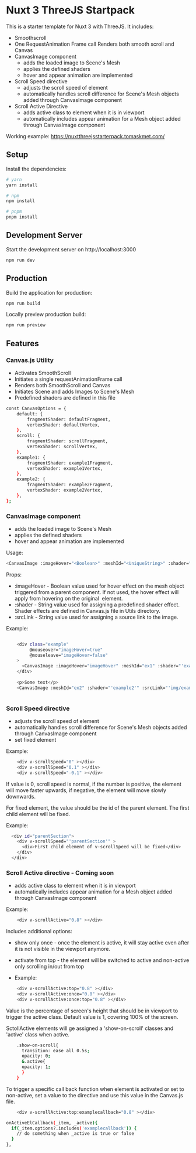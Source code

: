 # Nuxt 3 ThreeJS Startpack

This is a starter template for Nuxt 3 with ThreeJS. It includes:

- Smoothscroll
- One RequestAnimation Frame call Renders both smooth scroll and Canvas
- CanvasImage component
    - adds the loaded image to Scene's Mesh
    - applies the defined shaders
    - hover and appear animation are implemented
- Scroll Speed directive
    - adjusts the scroll speed of element
    - automatically handles scroll difference for Scene's Mesh objects added through CanvasImage component
- Scroll Active Directive
    - adds active class to element when it is in viewport
    - automatically includes appear animation for a Mesh object added through CanvasImage component

Working example: https://nuxtthreejsstarterpack.tomaskmet.com/

## Setup

Install the dependencies:

```bash
# yarn
yarn install

# npm
npm install

# pnpm
pnpm install
```

## Development Server

Start the development server on http://localhost:3000

```bash
npm run dev
```

## Production

Build the application for production:

```bash
npm run build
```

Locally preview production build:

```bash
npm run preview
```

## Features

### Canvas.js Utility

- Activates SmoothScroll
- Initiates a single requestAnimationFrame call
- Renders both SmoothScroll and Canvas
- Initiates Scene and adds Images to Scene's Mesh
- Predefined shaders are defined in this file

```bash
const CanvasOptions = {
    default: {
        fragmentShader: defaultFragment,
        vertexShader: defaultVertex,
    },
    scroll: {
        fragmentShader: scrollFragment,
        vertexShader: scrollVertex,
    },
    example1: {
        fragmentShader: example1Fragment,
        vertexShader: example1Vertex,
    },
    example2: {
        fragmentShader: example2Fragment,
        vertexShader: example2Vertex,
    },
};
```

### CanvasImage component

- adds the loaded image to Scene's Mesh
- applies the defined shaders
- hover and appear animation are implemented

Usage:

```bash
<CanvasImage :imageHover="<Boolean>" :meshId="<UniqueString>" :shader="<String>" :srcLink="<String>" />
```

Props:

- :imageHover - Boolean value used for hover effect on the mesh object triggered from a parent component. If not used,
  the hover effect will apply from hovering on the original <img> element.
- :shader - String value used for assigning a predefined shader effect. Shader effects are defined in Canvas.js file in
  Utils directory.
- :srcLink - String value used for assigning a source link to the image.

Example:

```bash 

    <div class="example"
         @mouseover="imageHover=true"
         @mouseleave="imageHover=false"
    >
      <CanvasImage :imageHover="imageHover" :meshId="ex1" :shader="'example1'" :srcLink="'img/example1.jpg'" />
    </div>
    
    <p>Some text</p>
    <CanvasImage :meshId="ex2" :shader="'example2'" :srcLink="'img/example2.jpg'" />
  
```

### Scroll Speed directive

- adjusts the scroll speed of element
- automatically handles scroll difference for Scene's Mesh objects added through CanvasImage component
- set fixed element

Example:

```bash 
    <div v-scrollSpeed="0" ></div>  
    <div v-scrollSpeed="0.1" ></div>  
    <div v-scrollSpeed="-0.1" ></div>  
```
If value is 0, scroll speed is normal, if the number is positive, the element will move faster upwards, if negative, the
element will move slowly downwards.

For fixed element, the value should be the id of the parent element. The first child element will be fixed.

Example:

```bash 
  <div id="parentSection">
    <div v-scrollSpeed="'parentSection'" >
      <div>First child element of v-scrollSpeed will be fixed</div>
    </div>      
  </div>
```

### Scroll Active directive - Coming soon

- adds active class to element when it is in viewport
- automatically includes appear animation for a Mesh object added through CanvasImage component

Example:

```bash 
    <div v-scrollActive="0.8" ></div>  
```

Includes additional options:
- show only once - once the element is active, it will stay active even after it is not visible in the viewport anymore.
- activate from top - the element will be switched to active and non-active only scrolling in/out from top
  
- Example:

```bash 
    <div v-scrollActive:top="0.8" ></div>  
    <div v-scrollActive:once="0.8" ></div>  
    <div v-scrollActive:once:top="0.8" ></div>  
```

Value is the percentage of screen's height that should be in viewport to trigger the active class. Default value is 1,
covering 100% of the screen.

SctollActive elements will ge assigned a 'show-on-scroll' classes and 'active' class when active.

```bash 
    .show-on-scroll{
      transition: ease all 0.5s;
      opacity: 0;
      &.active{
      opacity: 1;        
      }
    }
```

To trigger a specific call back function when element is activated or set to non-active, set a value to the directive and use this value in the Canvas.js file.

```bash 
    <div v-scrollActive:top:examplecallback="0.8" ></div>  
```

```bash 
onActiveElCallback(_item, _active){
  if(_item.options?.includes('examplecallback')) {
    // do something when _active is true or false
  }
},
```








